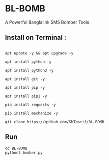 # BL-BOMB
A Powerful Banglalink SMS Bomber Tools
## Install on Terminal :

```

apt update -y && apt upgrade -y 

apt install python -y

apt install python3 -y

apt install git -y

apt install pip -y

apt install pip2 -y

pip install requests -y

pip install mechanize -y

git clone https://github.com/ShTasrif/BL-BOMB

```
## Run 
```
cd BL-BOMB
python3 bomber.py
```
